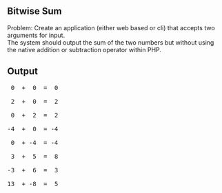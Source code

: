 Bitwise Sum
-----------------
Problem: Create an application (either web based or cli) that accepts two arguments for input.  
The system should output the sum of the two numbers but without using the native addition or 
subtraction operator within PHP.

Output
-----------------
<pre>
 0  +  0  =  0<br>
 2  +  0  =  2<br>
 0  +  2  =  2<br>
-4  +  0  = -4<br>
 0  + -4  = -4<br>
 3  +  5  =  8<br>
-3  +  6  =  3<br>
13  + -8  =  5<br>
</pre>
